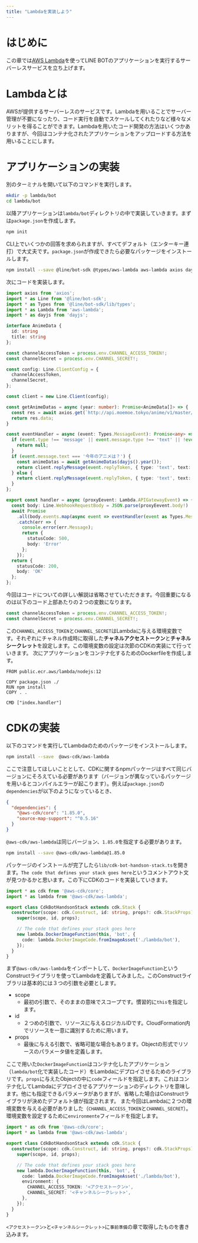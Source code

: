 ```yaml
---
title: "Lambdaを実装しよう"
---
```


# はじめに

この章では[AWS Lambda](https://aws.amazon.com/jp/lambda/)を使ってLINE BOTのアプリケーションを実行するサーバーレスサービスを立ち上げます。

# Lambdaとは

AWSが提供するサーバーレスのサービスです。Lambdaを用いることでサーバー管理が不要になったり、コード実行を自動でスケールしてくれたりなど様々なメリットを得ることができます。Lambdaを用いたコード開発の方法はいくつかありますが、今回はコンテナ化されたアプリケーションをアップロードする方法を用いることにします。

# アプリケーションの実装

別のターミナルを開いて以下のコマンドを実行します。

```bash
mkdir -p lambda/bot
cd lambda/bot
```

以降アプリケーションは`lambda/bot`ディレクトリの中で実装していきます。まずは`package.json`を作成します。

```bash
npm init
```

CLI上でいくつかの回答を求められますが、すべてデフォルト（エンターキー連打）で大丈夫です。`package.json`が作成できたら必要なパッケージをインストールします。

```bash
npm install --save @line/bot-sdk @types/aws-lambda aws-lambda axios dayjs
```

次にコードを実装します。

```typescript:lambda/bot/index.ts
import axios from 'axios';
import * as Line from '@line/bot-sdk';
import * as Types from '@line/bot-sdk/lib/types';
import * as Lambda from 'aws-lambda';
import * as dayjs from 'dayjs';

interface AnimeData {
  id: string
  title: string
};

const channelAccessToken = process.env.CHANNEL_ACCESS_TOKEN!;
const channelSecret = process.env.CHANNEL_SECRET!;

const config: Line.ClientConfig = {
  channelAccessToken,
  channelSecret,
};

const client = new Line.Client(config);

const getAnimeDatas = async (year: number): Promise<AnimeData[]> => {
  const res = await axios.get(`http://api.moemoe.tokyo/anime/v1/master/${year}`);
  return res.data;
}

const eventHandler = async (event: Types.MessageEvent): Promise<any> => {
  if (event.type !== 'message' || event.message.type !== 'text' || !event.source.userId) {
    return null;
  }
  if (event.message.text === '今年のアニメは？') {
    const animeDatas = await getAnimeDatas(dayjs().year());
    return client.replyMessage(event.replyToken, { type: 'text', text: animeDatas.map(animeData => animeData.title).join('\n') });
  } else {
    return client.replyMessage(event.replyToken, { type: 'text', text: '「今年のアニメは？」と聞いてね' });
  }
};

export const handler = async (proxyEevent: Lambda.APIGatewayEvent) => {
  const body: Line.WebhookRequestBody = JSON.parse(proxyEevent.body!)
  await Promise
    .all(body.events.map(async event => eventHandler(event as Types.MessageEvent)))
    .catch(err => {
      console.error(err.Message);
      return {
        statusCode: 500,
        body: 'Error'
      };
    });
  return {
    statusCode: 200,
    body: 'OK'
  };
};
```

今回はコードについての詳しい解説は省略させていただきます。今回重要になるのは以下のコード上部あたりの２つの変数になります。

```typescript
const channelAccessToken = process.env.CHANNEL_ACCESS_TOKEN!;
const channelSecret = process.env.CHANNEL_SECRET!;
```

この`CHANNEL_ACCESS_TOKEN`と`CHANNEL_SECRET`はLambdaに与える環境変数です。それぞれにチャネル作成時に取得した**チャネルアクセストークン**と**チャネルシークレット**を設定します。この環境変数の設定は次節のCDKの実装にて行っていきます。
次にアプリケーションをコンテナ化するためのDockerfileを作成します。

```Dockerfile:lambda/bot/Dockerfile
FROM public.ecr.aws/lambda/nodejs:12

COPY package.json ./
RUN npm install
COPY . .

CMD ["index.handler"]
```

# CDKの実装

以下のコマンドを実行してLambdaのためのパッケージをインストールします。

```bash
npm install --save 	@aws-cdk/aws-lambda
```

ここで注意してほしいこととして、CDKに関するnpmパッケージはすべて同じバージョンにそろえている必要があります（バージョンが異なっているパッケージを用いるとコンパイルエラーが起こります）。例えば`package.json`の`dependencies`が以下のようになっているとき、

```json
{
  "dependencies": {
    "@aws-cdk/core": "1.85.0",
    "source-map-support": "^0.5.16"
  }
}
```

`@aws-cdk/aws-lambda`は同じバージョン、`1.85.0`を指定する必要があります。

```bash
npm install --save @aws-cdk/aws-lambda@1.85.0
```

パッケージのインストールが完了したら`lib/cdk-bot-handson-stack.ts`を開きます。`The code that defines your stack goes here`というコメントアウト文が見つかるかと思います。この下にCDKのコードを実装していきます。

```typescript:lib/cdk-bot-handson-stack.ts
import * as cdk from '@aws-cdk/core';
import * as lambda from '@aws-cdk/aws-lambda';

export class CdkBotHandsonStack extends cdk.Stack {
  constructor(scope: cdk.Construct, id: string, props?: cdk.StackProps) {
    super(scope, id, props);

    // The code that defines your stack goes here
    new lambda.DockerImageFunction(this, 'bot', {
      code: lambda.DockerImageCode.fromImageAsset('./lambda/bot'),
    });
  }
}
```

まず`@aws-cdk/aws-lambda`をインポートして、`DockerImageFunction`というConstructライブラリを使ってLambdaを定義してみました。このConstructライブラリは基本的には３つの引数を必要とします。

- scope
  - 最初の引数で、そのままの意味でスコープです。慣習的に`this`を指定します。
- id
  - ２つめの引数で、リソースに与えるロジカルIDです。CloudFormation内でリソースを一意に識別するために用います。
- props
  - 最後に与える引数で、省略可能な場合もあります。Objectの形式でリソースのパラメータ値を定義します。

ここで用いた`DockerImageFunction`はコンテナ化したアプリケーション（`lambda/bot`化で実装したコード）をLambdaにデプロイさせるためのライブラリです。`props`に与えたObjectの中に`code`フィールドを指定します。これはコンテナ化してLambdaにデプロイさせるアプリケーションのディレクトリを意味します。他にも指定できるパラメータがありますが、省略した場合はConstructライブラリが決めたデフォルト値が指定されます。
また今回はLambdaに２つの環境変数を与える必要がありました（`CHANNEL_ACCESS_TOKEN`と`CHANNEL_SECRET`）。環境変数を設定するために`environmente`フィールドを指定します。

```typescript:lib/cdk-bot-handson-stack.ts
import * as cdk from '@aws-cdk/core';
import * as lambda from '@aws-cdk/aws-lambda';

export class CdkBotHandsonStack extends cdk.Stack {
  constructor(scope: cdk.Construct, id: string, props?: cdk.StackProps) {
    super(scope, id, props);

    // The code that defines your stack goes here
    new lambda.DockerImageFunction(this, 'bot', {
      code: lambda.DockerImageCode.fromImageAsset('./lambda/bot'),
      environment: {
        CHANNEL_ACCESS_TOKEN: '<アクセストークン>',
        CHANNEL_SECRET: '<チャンネルシークレット>',
      },
    });
  }
}
```

`<アクセストークン>`と`<チャンネルシークレット>`に`事前準備`の章で取得したものを書き込みます。